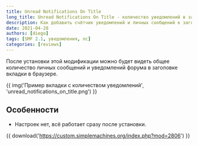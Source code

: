 ```yaml
---
title: Unread Notifications On Title
long_title: Unread Notifications On Title - количество уведомлений в заголовке браузера
description: Как добавить счётчик уведомлений и личных сообщений к заголовку вкладки браузера?
date: 2021-04-28
authors: [diego]
tags: [SMF 2.1, уведомления, лс]
categories: [reviews]
---
```


После установки этой модификации можно будет видеть общее количество личных сообщений и уведомлений форума в заголовке вкладки в браузере.

<!-- more -->

{{ img('Пример вкладки с количеством уведомлений', 'unread_notifications_on_title.png') }}

## Особенности

* Настроек нет, всё работает сразу после установки.

{{ download('https://custom.simplemachines.org/index.php?mod=2806') }}
